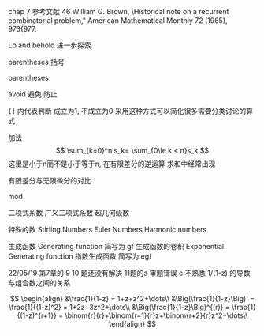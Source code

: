 chap 7 
参考文献 46
William G. Brown, \Historical note on a recurrent combinatorial problem," American Mathematical Monthly 72 (1965), 973{977.

Lo and behold 进一步探索

parentheses 括号

parentheses

avoid 避免 防止

`[]` 内代表判断 成立为1, 不成立为0
采用这种方式可以简化很多需要分类讨论的算式


加法
$$
\sum_{k=0}^n s_k= \sum_{0\le k < n}s_k
$$
这里是小于n而不是小于等于n, 在有限差分的逆运算 求和中经常出现

有限差分与无限微分的对比

mod

二项式系数 广义二项式系数 超几何级数

特殊的数 
Stirling Numbers
Euler Numbers
Harmonic numbers

生成函数 Generating function 简写为 gf
生成函数的卷积 
Exponential Generating function 指数生成函数 简写为 egf 

22/05/19
第7章的 9 10 题还没有解决
11题的a 审题错误 c 不熟悉 1/(1-z) 的导数 与组合数之间的关系

$$
\begin{align}
&\frac{1}{1-z} = 1+z+z^2+\dots\\
&\Big(\frac{1}{1-z}\Big)' = \frac{1}{(1-z)^2} = 1+2z+3z^2+\dots\\
&\Big(\frac{1}{1-z}\Big)^{(r)} = \frac{1}{(1-z)^{r+1}} = \binom{r}{r}+\binom{r+1}{r}z+\binom{r+2}{r}z^2+\dots\\
\end{align}
$$

